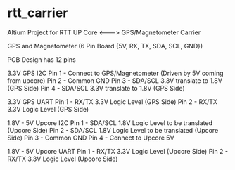 # rtt_carrier

Altium Project for RTT UP Core <---> GPS/Magnetometer Carrier

GPS and Magnetometer (6 Pin Board {5V, RX, TX, SDA, SCL, GND})

PCB Design has 12 pins

3.3V GPS I2C
Pin 1 - Connect to GPS/Magnetometer (Driven by 5V coming from upcore)
Pin 2 - Common GND
Pin 3 - SDA/SCL 3.3V translate to 1.8V (GPS Side)
Pin 4 - SDA/SCL 3.3V translate to 1.8V (GPS Side)

3.3V GPS UART
Pin 1 - RX/TX 3.3V Logic Level (GPS Side)
Pin 2 - RX/TX 3.3V Logic Level (GPS Side)

1.8V - 5V Upcore I2C
Pin 1 - SDA/SCL 1.8V Logic Level to be translated (Upcore Side)
Pin 2 - SDA/SCL 1.8V Logic Level to be translated (Upcore Side)
Pin 3 - Common GND
Pin 4 - Connect to Upcore 5V

1.8V - 5V Upcore UART
Pin 1 - RX/TX 3.3V Logic Level (Upcore Side)
Pin 2 - RX/TX 3.3V Logic Level (Upcore Side)
